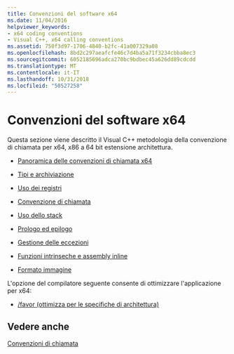 ```yaml
---
title: Convenzioni del software x64
ms.date: 11/04/2016
helpviewer_keywords:
- x64 coding conventions
- Visual C++, x64 calling conventions
ms.assetid: 750f3d97-1706-4840-b2fc-41a007329a08
ms.openlocfilehash: 8bd2c297aeafcfe46c7d4ba5a71f3234cbba8ec3
ms.sourcegitcommit: 6052185696adca270bc9bdbec45a626dd89cdcdd
ms.translationtype: MT
ms.contentlocale: it-IT
ms.lasthandoff: 10/31/2018
ms.locfileid: "50527258"
---
```

# <a name="x64-software-conventions"></a>Convenzioni del software x64

Questa sezione viene descritto il Visual C++ metodologia della convenzione di chiamata per x64, x86 a 64 bit estensione architettura.

- [Panoramica delle convenzioni di chiamata x64](../build/overview-of-x64-calling-conventions.md)

- [Tipi e archiviazione](../build/types-and-storage.md)

- [Uso dei registri](../build/register-usage.md)

- [Convenzione di chiamata](../build/calling-convention.md)

- [Uso dello stack](../build/stack-usage.md)

- [Prologo ed epilogo](../build/prolog-and-epilog.md)

- [Gestione delle eccezioni](../cpp/exception-handling-in-visual-cpp.md)

- [Funzioni intrinseche e assembly inline](../build/intrinsics-and-inline-assembly.md)

- [Formato immagine](../build/image-format.md)

L'opzione del compilatore seguente consente di ottimizzare l'applicazione per x64:

- [/favor (ottimizza per le specifiche di architettura)](../build/reference/favor-optimize-for-architecture-specifics.md)

## <a name="see-also"></a>Vedere anche

[Convenzioni di chiamata](../cpp/calling-conventions.md)
